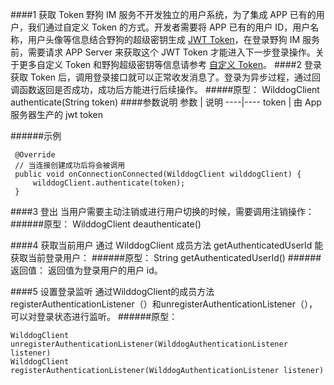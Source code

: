  

####1 获取 Token
野狗 IM 服务不开发独立的用户系统，为了集成 APP 已有的用户，我们通过自定义 Token 的方式。开发者需要将 APP 已有的用户 ID，用户名称，用户头像等信息结合野狗的超级密钥生成 [JWT Token](https://jwt.io/)，在登录野狗 IM 服务前，需要请求 APP Server 来获取这个 JWT Token 才能进入下一步登录操作。关于更多自定义 Token 和野狗超级密钥等信息请参考 [自定义 Token](https://z.wilddog.com/rule/guide#5-zi-ding-yi-token0)。
####2 登录
获取 Token 后，调用登录接口就可以正常收发消息了。登录为异步过程，通过回调函数返回是否成功，成功后方能进行后续操作。
#####原型：
	WilddogClient authenticate(String token)
####参数说明
参数	| 说明
----|----
token | 由 App 服务器生产的 jwt token

######示例
```
 @Override
 // 当连接创建成功后将会被调用
 public void onConnectionConnected(WilddogClient wilddogClient) {
     wilddogClient.authenticate(token);
 }
 ```
 
####3 登出
当用户需要主动注销或进行用户切换的时候，需要调用注销操作：
######原型：
	WilddogClient deauthenticate()
	
####4 获取当前用户
通过 WilddogClient 成员方法 getAuthenticatedUserId 能获取当前登录用户：
######原型：
	String getAuthenticatedUserId()
######返回值：
返回值为登录用户的用户 id。

####5 设置登录监听
通过WilddogClient的成员方法registerAuthenticationListener（）和unregisterAuthenticationListener（），可以对登录状态进行监听。
######原型：
```
WilddogClient  unregisterAuthenticationListener(WilddogAuthenticationListener listener)
WilddogClient  registerAuthenticationListener(WilddogAuthenticationListener listener)
```
 
 
 
 